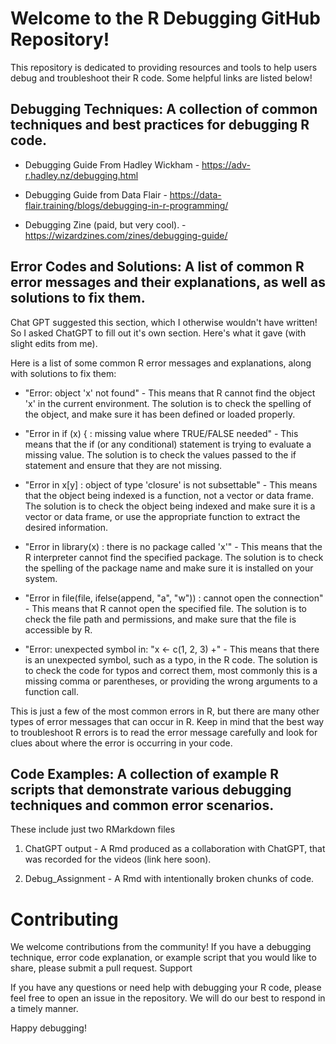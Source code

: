 # Welcome to the R Debugging GitHub Repository!

This repository is dedicated to providing resources and tools to help users debug and troubleshoot their R code. Some helpful links are listed below!

## **Debugging Techniques:** A collection of common techniques and best practices for debugging R code.

- Debugging Guide From Hadley Wickham - https://adv-r.hadley.nz/debugging.html

- Debugging Guide from Data Flair - https://data-flair.training/blogs/debugging-in-r-programming/

- Debugging Zine (paid, but very cool). - https://wizardzines.com/zines/debugging-guide/

## **Error Codes and Solutions:** A list of common R error messages and their explanations, as well as solutions to fix them.

Chat GPT suggested this section, which I otherwise wouldn't have written! So I asked ChatGPT to fill out it's own section. Here's what it gave (with slight edits from me). 

Here is a list of some common R error messages and explanations, along with solutions to fix them:

 - "Error: object 'x' not found" - This means that R cannot find the object 'x' in the current environment. The solution is to check the spelling of the object, and make sure it has been defined or loaded properly.

 - "Error in if (x) { : missing value where TRUE/FALSE needed" - This means that the if (or any conditional) statement is trying to evaluate a missing value. The solution is to check the values passed to the if statement and ensure that they are not missing.

 -   "Error in x[y] : object of type 'closure' is not subsettable" - This means that the object being indexed is a function, not a vector or data frame. The solution is to check the object being indexed and make sure it is a vector or data frame, or use the appropriate function to extract the desired information.

 -   "Error in library(x) : there is no package called 'x'" - This means that the R interpreter cannot find the specified package. The solution is to check the spelling of the package name and make sure it is installed on your system.

  -  "Error in file(file, ifelse(append, "a", "w")) : cannot open the connection" - This means that R cannot open the specified file. The solution is to check the file path and permissions, and make sure that the file is accessible by R.

  -  "Error: unexpected symbol in: "x <- c(1, 2, 3) +" - This means that there is an unexpected symbol, such as a typo, in the R code. The solution is to check the code for typos and correct them, most commonly this is a missing comma or parentheses, or providing the wrong arguments to a function call.

This is just a few of the most common errors in R, but there are many other types of error messages that can occur in R. Keep in mind that the best way to troubleshoot R errors is to read the error message carefully and look for clues about where the error is occurring in your code.

## **Code Examples:** A collection of example R scripts that demonstrate various debugging techniques and common error scenarios.

These include just two RMarkdown files

1. ChatGPT output - A Rmd produced as a collaboration with ChatGPT, that was recorded for the videos (link here soon). 

2. Debug_Assignment - A Rmd with intentionally broken chunks of code. 

# Contributing

We welcome contributions from the community! If you have a debugging technique, error code explanation, or example script that you would like to share, please submit a pull request.
Support

If you have any questions or need help with debugging your R code, please feel free to open an issue in the repository. We will do our best to respond in a timely manner.

Happy debugging!
